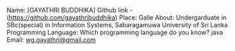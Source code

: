 Name: [GAYATHRI BUDDHIKA] Github link - (https://github.com/gayathribuddhika)
Place: Galle
About: Undergarduate in SBc(special) in Information Systems, Sabaragamuwa University of Sri Lanka
Programming Language: Which programming language do you know? java
Email: wg.gayathri@gmail.com
